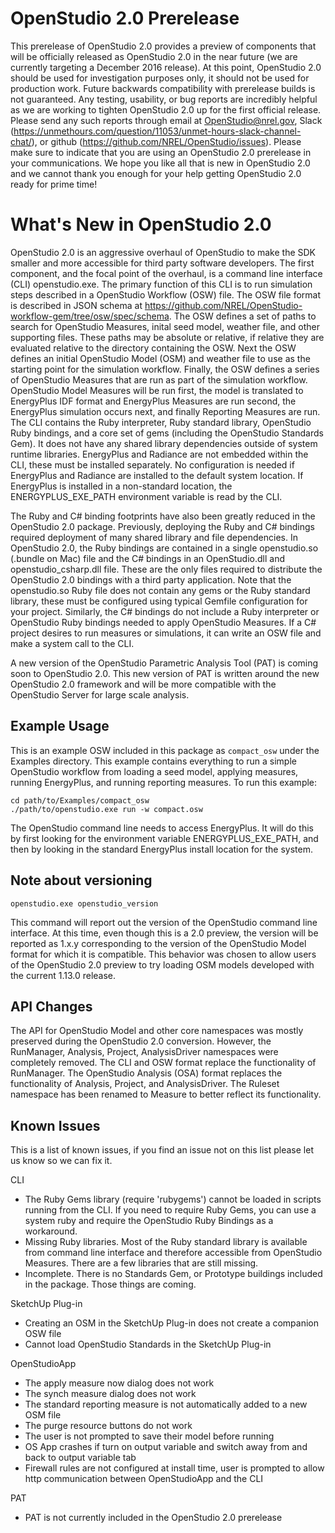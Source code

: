 # OpenStudio 2.0 Prerelease

This prerelease of OpenStudio 2.0 provides a preview of components that will be officially released as OpenStudio 2.0 in the near future (we are currently targeting a December 2016 release).  At this point, OpenStudio 2.0 should be used for investigation purposes only, it should not be used for production work.  Future backwards compatibility with prerelease builds is not guaranteed.  Any testing, usability, or bug reports are incredibly helpful as we are working to tighten OpenStudio 2.0 up for the first official release.  Please send any such reports through email at OpenStudio@nrel.gov, Slack (https://unmethours.com/question/11053/unmet-hours-slack-channel-chat/), or github (https://github.com/NREL/OpenStudio/issues).  Please make sure to indicate that you are using an OpenStudio 2.0 prerelease in your communications.  We hope you like all that is new in OpenStudio 2.0 and we cannot thank you enough for your help getting OpenStudio 2.0 ready for prime time!

# What's New in OpenStudio 2.0

OpenStudio 2.0 is an aggressive overhaul of OpenStudio to make the SDK smaller and more accessible for third party software developers. The first component, and the focal point of the overhaul, is a command line interface (CLI) openstudio.exe. The primary function of this CLI is to run simulation steps described in a OpenStudio Workflow (OSW) file. The OSW file format is described in JSON schema at https://github.com/NREL/OpenStudio-workflow-gem/tree/osw/spec/schema.  The OSW defines a set of paths to search for OpenStudio Measures, inital seed model, weather file, and other supporting files.  These paths may be absolute or relative, if relative they are evaluated relative to the directory containing the OSW.  Next the OSW defines an initial OpenStudio Model (OSM) and weather file to use as the starting point for the simulation workflow.  Finally, the OSW defines a series of OpenStudio Measures that are run as part of the simulation workflow.  OpenStudio Model Measures will be run first, the model is translated to EnergyPlus IDF format and EnergyPlus Measures are run second, the EnergyPlus simulation occurs next, and finally Reporting Measures are run.  The CLI contains the Ruby interpreter, Ruby standard library, OpenStudio Ruby bindings, and a core set of gems (including the OpenStudio Standards Gem).  It does not have any shared library dependencies outside of system runtime libraries.  EnergyPlus and Radiance are not embedded within the CLI, these must be installed separately.  No configuration is needed if EnergyPlus and Radiance are installed to the default system location.  If EnergyPlus is installed in a non-standard location, the ENERGYPLUS_EXE_PATH environment variable is read by the CLI.

The Ruby and C# binding footprints have also been greatly reduced in the OpenStudio 2.0 package.  Previously, deploying the Ruby and C# bindings required deployment of many shared library and file dependencies.  In OpenStudio 2.0, the Ruby bindings are contained in a single openstudio.so (.bundle on Mac) file and the C# bindings in an OpenStudio.dll and openstudio_csharp.dll file.  These are the only files required to distribute the OpenStudio 2.0 bindings with a third party application.  Note that the openstudio.so Ruby file does not contain any gems or the Ruby standard library, these must be configured using typical Gemfile configuration for your project.  Similarly, the C# bindings do not include a Ruby interpreter or OpenStudio Ruby bindings needed to apply OpenStudio Measures.  If a C# project desires to run measures or simulations, it can write an OSW file and make a system call to the CLI.

A new version of the OpenStudio Parametric Analysis Tool (PAT) is coming soon to OpenStudio 2.0.  This new version of PAT is written around the new OpenStudio 2.0 framework and will be more compatible with the OpenStudio Server for large scale analysis.

## Example Usage

This is an example OSW included in this package as ```compact_osw``` under the Examples directory. This example contains everything to run a simple OpenStudio workflow from loading a seed model, applying measures, running EnergyPlus, and running reporting measures. To run this example:

```
cd path/to/Examples/compact_osw
./path/to/openstudio.exe run -w compact.osw
```

The OpenStudio command line needs to access EnergyPlus. It will do this by first looking for the environment variable ENERGYPLUS_EXE_PATH, and then by looking in the standard EnergyPlus install location for the system.

## Note about versioning

```
openstudio.exe openstudio_version
```

This command will report out the version of the OpenStudio command line interface. At this time, even though this is a 2.0 preview, the version will be reported as 1.x.y corresponding to the version of the OpenStudio Model format for which it is compatible.  This behavior was chosen to allow users of the OpenStudio 2.0 preview to try loading OSM models developed with the current 1.13.0 release.

## API Changes

The API for OpenStudio Model and other core namespaces was mostly preserved during the OpenStudio 2.0 conversion.  However, the RunManager, Analysis, Project, AnalysisDriver namespaces were completely removed.  The CLI and OSW format replace the functionality of RunManager.  The OpenStudio Analysis (OSA) format replaces the functionality of Analysis, Project, and AnalysisDriver.  The Ruleset namespace has been renamed to Measure to better reflect its functionality.

## Known Issues

This is a list of known issues, if you find an issue not on this list please let us know so we can fix it.

CLI
* The Ruby Gems library (require 'rubygems') cannot be loaded in scripts running from the CLI.  If you need to require Ruby Gems, you can use a system ruby and require the OpenStudio Ruby Bindings as a workaround.
* Missing Ruby libraries. Most of the Ruby standard library is available from command line interface and therefore accessible from OpenStudio Measures. There are a few libraries that are still missing.
* Incomplete. There is no Standards Gem, or Prototype buildings included in the package. Those things are coming.

SketchUp Plug-in
* Creating an OSM in the SketchUp Plug-in does not create a companion OSW file
* Cannot load OpenStudio Standards in the SketchUp Plug-in

OpenStudioApp
* The apply measure now dialog does not work
* The synch measure dialog does not work
* The standard reporting measure is not automatically added to a new OSM file
* The purge resource buttons do not work
* The user is not prompted to save their model before running
* OS App crashes if turn on output variable and switch away from and back to output variable tab
* Firewall rules are not configured at install time, user is prompted to allow http communication between OpenStudioApp and the CLI

PAT
* PAT is not currently included in the OpenStudio 2.0 prerelease

